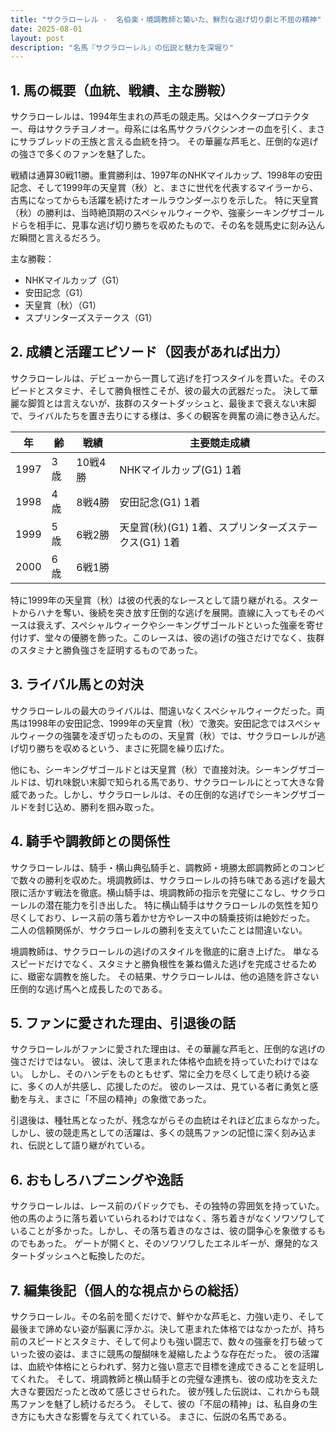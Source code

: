 ```yaml
---
title: "サクラローレル -  名伯楽・境調教師と築いた、鮮烈な逃げ切り劇と不屈の精神"
date: 2025-08-01
layout: post
description: "名馬『サクラローレル』の伝説と魅力を深堀り"
---
```


## 1. 馬の概要（血統、戦績、主な勝鞍）

サクラローレルは、1994年生まれの芦毛の競走馬。父はヘクタープロテクター、母はサクラチヨノオー。母系には名馬サクラバクシンオーの血を引く、まさにサラブレッドの王族と言える血統を持つ。  その華麗な芦毛と、圧倒的な逃げの強さで多くのファンを魅了した。

戦績は通算30戦11勝。重賞勝利は、1997年のNHKマイルカップ、1998年の安田記念、そして1999年の天皇賞（秋）と、まさに世代を代表するマイラーから、古馬になってからも活躍を続けたオールラウンダーぶりを示した。  特に天皇賞（秋）の勝利は、当時絶頂期のスペシャルウィークや、強豪シーキングザゴールドらを相手に、見事な逃げ切り勝ちを収めたもので、その名を競馬史に刻み込んだ瞬間と言えるだろう。

主な勝鞍：
* NHKマイルカップ（G1）
* 安田記念（G1）
* 天皇賞（秋）（G1）
* スプリンターズステークス（G1）


## 2. 成績と活躍エピソード（図表があれば出力）

サクラローレルは、デビューから一貫して逃げを打つスタイルを貫いた。そのスピードとスタミナ、そして勝負根性こそが、彼の最大の武器だった。  決して華麗な脚質とは言えないが、抜群のスタートダッシュと、最後まで衰えない末脚で、ライバルたちを置き去りにする様は、多くの観客を興奮の渦に巻き込んだ。

| 年 | 齢 | 戦績 | 主要競走成績 |
|---|---|---|---|
| 1997 | 3歳 | 10戦4勝 | NHKマイルカップ(G1) 1着 |
| 1998 | 4歳 | 8戦4勝 | 安田記念(G1) 1着 |
| 1999 | 5歳 | 6戦2勝 | 天皇賞(秋)(G1) 1着、スプリンターズステークス(G1) 1着 |
| 2000 | 6歳 | 6戦1勝 | |


特に1999年の天皇賞（秋）は彼の代表的なレースとして語り継がれる。スタートからハナを奪い、後続を突き放す圧倒的な逃げを展開。直線に入ってもそのペースは衰えず、スペシャルウィークやシーキングザゴールドといった強豪を寄せ付けず、堂々の優勝を飾った。このレースは、彼の逃げの強さだけでなく、抜群のスタミナと勝負強さを証明するものであった。


## 3. ライバル馬との対決

サクラローレルの最大のライバルは、間違いなくスペシャルウィークだった。両馬は1998年の安田記念、1999年の天皇賞（秋）で激突。安田記念ではスペシャルウィークの強襲を凌ぎ切ったものの、天皇賞（秋）では、サクラローレルが逃げ切り勝ちを収めるという、まさに死闘を繰り広げた。

他にも、シーキングザゴールドとは天皇賞（秋）で直接対決。シーキングザゴールドは、切れ味鋭い末脚で知られる馬であり、サクラローレルにとって大きな脅威であった。しかし、サクラローレルは、その圧倒的な逃げでシーキングザゴールドを封じ込め、勝利を掴み取った。


## 4. 騎手や調教師との関係性

サクラローレルは、騎手・横山典弘騎手と、調教師・境勝太郎調教師とのコンビで数々の勝利を収めた。境調教師は、サクラローレルの持ち味である逃げを最大限に活かす戦法を徹底。横山騎手は、境調教師の指示を完璧にこなし、サクラローレルの潜在能力を引き出した。  特に横山騎手はサクラローレルの気性を知り尽くしており、レース前の落ち着かせ方やレース中の騎乗技術は絶妙だった。  二人の信頼関係が、サクラローレルの勝利を支えていたことは間違いない。

境調教師は、サクラローレルの逃げのスタイルを徹底的に磨き上げた。  単なるスピードだけでなく、スタミナと勝負根性を兼ね備えた逃げを完成させるために、緻密な調教を施した。  その結果、サクラローレルは、他の追随を許さない圧倒的な逃げ馬へと成長したのである。


## 5. ファンに愛された理由、引退後の話

サクラローレルがファンに愛された理由は、その華麗な芦毛と、圧倒的な逃げの強さだけではない。  彼は、決して恵まれた体格や血統を持っていたわけではない。  しかし、そのハンデをものともせず、常に全力を尽くして走り続ける姿に、多くの人が共感し、応援したのだ。  彼のレースは、見ている者に勇気と感動を与え、まさに「不屈の精神」の象徴であった。

引退後は、種牡馬となったが、残念ながらその血統はそれほど広まらなかった。しかし、彼の競走馬としての活躍は、多くの競馬ファンの記憶に深く刻み込まれ、伝説として語り継がれている。


## 6. おもしろハプニングや逸話

サクラローレルは、レース前のパドックでも、その独特の雰囲気を持っていた。  他の馬のように落ち着いていられるわけではなく、落ち着きがなくソワソワしていることが多かった。しかし、その落ち着きのなさは、彼の闘争心を象徴するものでもあった。  ゲートが開くと、そのソワソワしたエネルギーが、爆発的なスタートダッシュへと転換したのだ。


## 7. 編集後記（個人的な視点からの総括）

サクラローレル。その名前を聞くだけで、鮮やかな芦毛と、力強い走り、そして最後まで諦めない姿が脳裏に浮かぶ。決して恵まれた体格ではなかったが、持ち前のスピードとスタミナ、そして何よりも強い闘志で、数々の強豪を打ち破っていった彼の姿は、まさに競馬の醍醐味を凝縮したような存在だった。  彼の活躍は、血統や体格にとらわれず、努力と強い意志で目標を達成できることを証明してくれた。  そして、境調教師と横山騎手との完璧な連携も、彼の成功を支えた大きな要因だったと改めて感じさせられた。  彼が残した伝説は、これからも競馬ファンを魅了し続けるだろう。  そして、彼の「不屈の精神」は、私自身の生き方にも大きな影響を与えてくれている。  まさに、伝説の名馬である。
